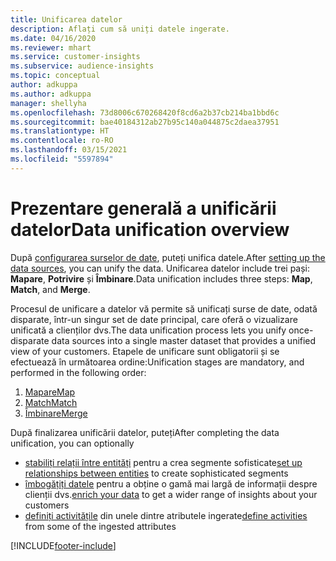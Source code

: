 ```yaml
---
title: Unificarea datelor
description: Aflați cum să uniți datele ingerate.
ms.date: 04/16/2020
ms.reviewer: mhart
ms.service: customer-insights
ms.subservice: audience-insights
ms.topic: conceptual
author: adkuppa
ms.author: adkuppa
manager: shellyha
ms.openlocfilehash: 73d8006c670268420f8cd6a2b37cb214ba1bbd6c
ms.sourcegitcommit: bae40184312ab27b95c140a044875c2daea37951
ms.translationtype: HT
ms.contentlocale: ro-RO
ms.lasthandoff: 03/15/2021
ms.locfileid: "5597894"
---
```

# <a name="data-unification-overview"></a><span data-ttu-id="a7891-103">Prezentare generală a unificării datelor</span><span class="sxs-lookup"><span data-stu-id="a7891-103">Data unification overview</span></span>

<span data-ttu-id="a7891-104">După [configurarea surselor de date](data-sources.md), puteți unifica datele.</span><span class="sxs-lookup"><span data-stu-id="a7891-104">After [setting up the data sources](data-sources.md), you can unify the data.</span></span> <span data-ttu-id="a7891-105">Unificarea datelor include trei pași: **Mapare**, **Potrivire** și **Îmbinare**.</span><span class="sxs-lookup"><span data-stu-id="a7891-105">Data unification includes three steps: **Map**, **Match**, and **Merge**.</span></span>

<span data-ttu-id="a7891-106">Procesul de unificare a datelor vă permite să unificați surse de date, odată disparate, într-un singur set de date principal, care oferă o vizualizare unificată a clienților dvs.</span><span class="sxs-lookup"><span data-stu-id="a7891-106">The data unification process lets you unify once-disparate data sources into a single master dataset that provides a unified view of your customers.</span></span> <span data-ttu-id="a7891-107">Etapele de unificare sunt obligatorii și se efectuează în următoarea ordine:</span><span class="sxs-lookup"><span data-stu-id="a7891-107">Unification stages are mandatory, and performed in the following order:</span></span>

1. [<span data-ttu-id="a7891-108">Mapare</span><span class="sxs-lookup"><span data-stu-id="a7891-108">Map</span></span>](map-entities.md)
2. [<span data-ttu-id="a7891-109">Match</span><span class="sxs-lookup"><span data-stu-id="a7891-109">Match</span></span>](match-entities.md)
3. [<span data-ttu-id="a7891-110">Îmbinare</span><span class="sxs-lookup"><span data-stu-id="a7891-110">Merge</span></span>](merge-entities.md)

<span data-ttu-id="a7891-111">După finalizarea unificării datelor, puteți</span><span class="sxs-lookup"><span data-stu-id="a7891-111">After completing the data unification, you can optionally</span></span>

- <span data-ttu-id="a7891-112">[stabiliți relații între entități](relationships.md) pentru a crea segmente sofisticate</span><span class="sxs-lookup"><span data-stu-id="a7891-112">[set up relationships between entities](relationships.md) to create sophisticated segments</span></span>
- <span data-ttu-id="a7891-113">[îmbogățiți datele](enrichment-hub.md) pentru a obține o gamă mai largă de informații despre clienții dvs.</span><span class="sxs-lookup"><span data-stu-id="a7891-113">[enrich your data](enrichment-hub.md) to get a wider range of insights about your customers</span></span>
- <span data-ttu-id="a7891-114">[definiți activitățile](activities.md) din unele dintre atributele ingerate</span><span class="sxs-lookup"><span data-stu-id="a7891-114">[define activities](activities.md) from some of the ingested attributes</span></span>


[!INCLUDE[footer-include](../includes/footer-banner.md)]